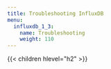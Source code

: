 ```yaml
---
title: Troubleshooting InfluxDB
menu:
  influxdb_1_3:
    name: Troubleshooting
    weight: 110
---
```


{{< children hlevel="h2" >}}
